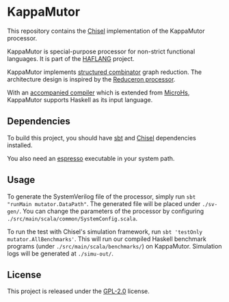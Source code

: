 KappaMutor
=======================

This repository contains the [Chisel](https://www.chisel-lang.org/) implementation of the KappaMutor processor.

KappaMutor is special-purpose processor for non-strict functional languages. It is part of the [HAFLANG](https://haflang.github.io/) project.

KappaMutor implements [structured combinator](https://ieeexplore.ieee.org/abstract/document/9857579) graph reduction. The architecture design is inspired by the [Reduceron processor](https://mn416.github.io/reduceron-project/).

With an [accompanied compiler](https://github.com/bathtub-01/MicroHs) which is extended from [MicroHs](https://github.com/augustss/MicroHs), KappaMutor supports Haskell as its input language.

## Dependencies

To build this project, you should have [sbt](https://www.scala-sbt.org/) and [Chisel](https://www.chisel-lang.org/docs/installation) dependencies installed.

You also need an [espresso](https://www.chisel-lang.org/api/latest/chisel3/util/experimental/decode/EspressoMinimizer$.html) executable in your system path.

## Usage

To generate the SystemVerilog file of the processor, simply run `sbt "runMain mutator.DataPath"`. The generated file will be placed under `./sv-gen/`. You can change the parameters of the processor by configuring `./src/main/scala/common/SystemConfig.scala`.

To run the test with Chisel's simulation framework, run `sbt 'testOnly mutator.AllBenchmarks'`. This will run our compiled Haskell benchmark programs (under `./src/main/scala/benchmarks/`) on KappaMutor. Simulation logs will be generated at `./simu-out/`.

## License

This project is released under the [GPL-2.0](https://www.gnu.org/licenses/old-licenses/gpl-2.0.en.html) license.
